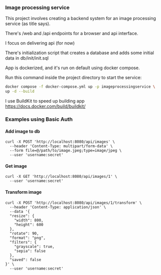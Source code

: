 ### Image processing service
This project involves creating a backend system for an image processing service (as title says).


There's /web and /api endpoints for a browser and api interface.

I focus on delivering api (for now)

There's  initialization script that creates a database and adds some initial data in db/init/init.sql

App is dockerized, and it's run on default using docker compose.

Run this command inside the project directory to start the service:
```bash 
docker compose -f docker-compose.yml up -p imageprocessingservice \
up -d --build 
```

I use BuildKit to speed up building app
https://docs.docker.com/build/buildkit/

### Examples using Basic Auth
#### Add image to db
```
curl -X POST 'http://localhost:8080/api/images' \
  --header 'Content-Type: multipart/form-data' \
  --form file=@/path/to/image.jpeg;type=image/jpeg \
  --user 'username:secret'
```
#### Get image
```
curl -X GET 'http://localhost:8080/api/images/1' \
  --user 'username:secret'
```
#### Transform image
```
curl -X POST 'http://localhost:8080/api/images/1/transform' \
  --header 'Content-Type: application/json' \
  --data '{
  "resize": {
    "width": 800,
    "height": 600
  },
  "rotate": 90,
  "format": "png",
  "filters": {
    "grayscale": true,
    "sepia": false
  },
  "saved": false
}' \
  --user 'username:secret'
```
